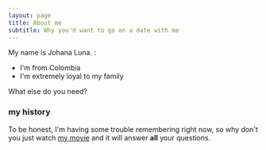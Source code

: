 ```yaml
---
layout: page
title: About me
subtitle: Why you'd want to go on a date with me
---
```


My name is Johana Luna. :

- I'm from Colombia 
- I'm extremely loyal to my family

What else do you need?

### my history

To be honest, I'm having some trouble remembering right now, so why don't you just watch [my movie](http://en.wikipedia.org/wiki/The_Princess_Bride_%28film%29) and it will answer **all** your questions.
